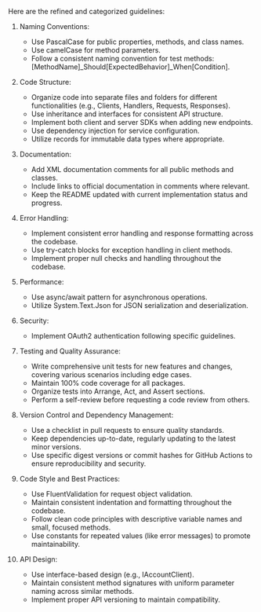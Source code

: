 Here are the refined and categorized guidelines:

1. Naming Conventions:
   - Use PascalCase for public properties, methods, and class names.
   - Use camelCase for method parameters.
   - Follow a consistent naming convention for test methods: [MethodName]_Should[ExpectedBehavior]_When[Condition].

2. Code Structure:
   - Organize code into separate files and folders for different functionalities (e.g., Clients, Handlers, Requests, Responses).
   - Use inheritance and interfaces for consistent API structure.
   - Implement both client and server SDKs when adding new endpoints.
   - Use dependency injection for service configuration.
   - Utilize records for immutable data types where appropriate.

3. Documentation:
   - Add XML documentation comments for all public methods and classes.
   - Include links to official documentation in comments where relevant.
   - Keep the README updated with current implementation status and progress.

4. Error Handling:
   - Implement consistent error handling and response formatting across the codebase.
   - Use try-catch blocks for exception handling in client methods.
   - Implement proper null checks and handling throughout the codebase.

5. Performance:
   - Use async/await pattern for asynchronous operations.
   - Utilize System.Text.Json for JSON serialization and deserialization.

6. Security:
   - Implement OAuth2 authentication following specific guidelines.

7. Testing and Quality Assurance:
   - Write comprehensive unit tests for new features and changes, covering various scenarios including edge cases.
   - Maintain 100% code coverage for all packages.
   - Organize tests into Arrange, Act, and Assert sections.
   - Perform a self-review before requesting a code review from others.

8. Version Control and Dependency Management:
   - Use a checklist in pull requests to ensure quality standards.
   - Keep dependencies up-to-date, regularly updating to the latest minor versions.
   - Use specific digest versions or commit hashes for GitHub Actions to ensure reproducibility and security.

9. Code Style and Best Practices:
   - Use FluentValidation for request object validation.
   - Maintain consistent indentation and formatting throughout the codebase.
   - Follow clean code principles with descriptive variable names and small, focused methods.
   - Use constants for repeated values (like error messages) to promote maintainability.

10. API Design:
    - Use interface-based design (e.g., IAccountClient).
    - Maintain consistent method signatures with uniform parameter naming across similar methods.
    - Implement proper API versioning to maintain compatibility.
